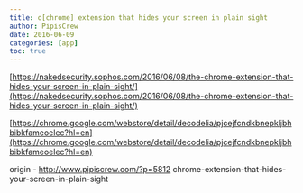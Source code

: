 ```yaml
---
title: o[chrome] extension that hides your screen in plain sight
author: PipisCrew
date: 2016-06-09
categories: [app]
toc: true
---
```


[https://nakedsecurity.sophos.com/2016/06/08/the-chrome-extension-that-hides-your-screen-in-plain-sight/](https://nakedsecurity.sophos.com/2016/06/08/the-chrome-extension-that-hides-your-screen-in-plain-sight/)

[https://chrome.google.com/webstore/detail/decodelia/pjcejfcndkbnepkljbhbibkfameoelec?hl=en](https://chrome.google.com/webstore/detail/decodelia/pjcejfcndkbnepkljbhbibkfameoelec?hl=en)

origin - http://www.pipiscrew.com/?p=5812 chrome-extension-that-hides-your-screen-in-plain-sight